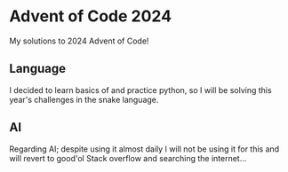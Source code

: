 # Advent of Code 2024

My solutions to 2024 Advent of Code!

## Language
I decided to learn basics of and practice python, so I will be solving this year's challenges in the snake language.

## AI
Regarding AI; despite using it almost daily I will not be using it for this and will revert to good'ol Stack overflow and searching the internet...